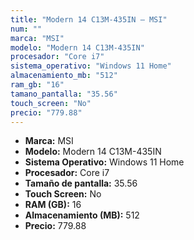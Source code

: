 ```yaml
---
title: "Modern 14 C13M-435IN — MSI"
num: ""
marca: "MSI"
modelo: "Modern 14 C13M-435IN"
procesador: "Core i7"
sistema_operativo: "Windows 11 Home"
almacenamiento_mb: "512"
ram_gb: "16"
tamano_pantalla: "35.56"
touch_screen: "No"
precio: "779.88"
---
```

<ul>
<li><strong>Marca:</strong> MSI</li>
<li><strong>Modelo:</strong> Modern 14 C13M-435IN</li>
<li><strong>Sistema Operativo:</strong> Windows 11 Home</li>
<li><strong>Procesador:</strong> Core i7 </li>
<li><strong>Tamaño de pantalla:</strong> 35.56</li>
<li><strong>Touch Screen:</strong> No</li>
<li><strong>RAM (GB):</strong> 16</li>
<li><strong>Almacenamiento (MB):</strong> 512</li>
<li><strong>Precio:</strong> 779.88</li>
</ul>